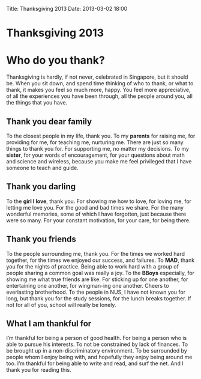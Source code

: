 Title: Thanksgiving 2013
Date: 2013-03-02 18:00

Thanksgiving 2013
=================

Who do you thank?
=================

Thanksgiving is hardly, if not never, celebrated in Singapore, but it
should be. When you sit down, and spend time thinking of who to thank,
or what to thank, it makes you feel so much more, happy. You feel more
appreciative, of all the experiences you have been through, all the
people around you, all the things that you have.

Thank you dear family
---------------------

To the closest people in my life, thank you. To my **parents** for
raising me, for providing for me, for teaching me, nurturing me. There
are just so many things to thank you for. For supporting me, no matter
my decisions. To my **sister**, for your words of encouragement, for
your questions about math and science and wireless, because you make me
feel privileged that I have someone to teach and guide.

Thank you darling
-----------------

To the **girl I love**, thank you. For showing me how to love, for
loving me, for letting me love you. For the good and bad times we share.
For the many wonderful memories, some of which I have forgotten, just
because there were so many. For your constant motivation, for your care,
for being there.

Thank you friends
-----------------

To the people surrounding me, thank you. For the times we worked hard
together, for the times we enjoyed our success, and failures. To
**MAD**, thank you for the nights of practice. Being able to work hard
with a group of people sharing a common goal was really a joy. To the
**BBoys** especially, for showing me what true friends are like. For
sticking up for one another, for entertaining one another, for
wingman-ing one another. Cheers to everlasting brotherhood. To the
people in NUS, I have not known you for long, but thank you for the
study sessions, for the lunch breaks together. If not for all of you,
school will really be lonely.

What I am thankful for
----------------------

I’m thankful for being a person of good health. For being a person who
is able to pursue his interests. To not be constrained by lack of
finances. To be brought up in a non-discriminatory environment. To be
surrounded by people whom I enjoy being with, and hopefully they enjoy
being around me too. I’m thankful for being able to write and read, and
surf the net. And I thank you for reading this.
